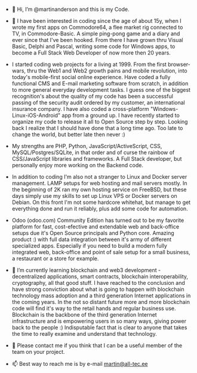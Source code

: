 - 👋 Hi, I’m @martinanderson and this is my Code.
- 👀 I have been interested in coding since the age of about 15y, when I wrote my first apps on Commodore64, a flee market rig connected to TV, in Commodore-Basic. A simple ping-pong game and a diary and ever since that I've been hooked. From there I have grown thru Visual Basic, Delphi and Pascal, writing some code for Windows apps, to become a Full Stack Web Developer of now more then 20 years.
-  I started coding web projects for a living at 1999. From the first browser-wars, thru the Web1 and Web2 growth pains and mobile revolution, into today's mobile-first social online experience. Have coded a fully functional CMS and E-mail marketing software from scratch, in addition to more general everyday development tasks. I guess one of the biggest recognition's about the quality of my code has been a successful passing of the security audit ordered by my customer, an international insurance company. I have also coded a cross-platform "Windows-Linux-iOS-Android" app from a ground up.  I have recently started to organize my code to release it all to Open Source step by step. Looking back I realize that I should have done that a long time ago. Too late to change the world, but better late then never :) 
- My strengths are PHP, Python, JavaScript/ActiveScript, CSS, MySQL/Postgres/SQLite, in that order and of curse the rainbow of CSS/JavaScript libraries and frameworks. A Full Stack developer, but personally enjoy more working on the Backend code. 
- In addition to coding I'm also not a stranger to Linux and Docker server management. LAMP setups for web hosting and mail servers mostly. In the beginning of 2K ran my own hosting service on FreeBSD, but these days simply use my skills to set up Linux VPS or Docker servers on Debian. On this front I'm not some hardcore whitehat, but manage to get everything done and run it reliably, plus add some code for automation.  
- Odoo (odoo.com) Community Edition has turned out to be my favorite platform for fast, cost-efective and extendable web and back-office setups due it's Open Source principals and Python core. Amazing product :) with full data integration between it's army of different specialized apps. Especially if you need to build a modern fully integrated web, back-office and point of sale setup for a small business, a restaurant or a store for example.  

- 🌱 I’m currently learning blockchain and web3 development - decentralized applications, smart contracts, blockchain interoperability, cryptography, all that good stuff. I have reached to the conclusion and have strong conviction about what is going to happen with blockchain technology mass adoption and a third generation Internet applications in the coming years. In the not so distant future more and more blockchain code will find it's way to the retail hands and regular business use. Blockchain is the backbone of the third generation Internet infrastructure and is empowering users in so many ways, giving power back to the people :) Indisputable fact that is clear to anyone that takes the time to really examine and understand that technology. 

- 💞️ Please contact me if you think that I can be a useful member of the team on your project. 
- 📫 Best way to reach me is by e-mail martin@all-tec.ee
